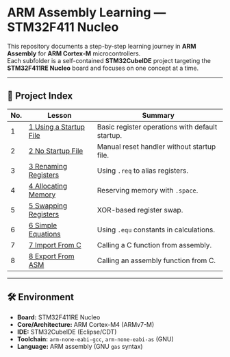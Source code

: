# ARM Assembly Learning — STM32F411 Nucleo

This repository documents a step-by-step learning journey in **ARM Assembly** for **ARM Cortex-M** microcontrollers.  
Each subfolder is a self-contained **STM32CubeIDE** project targeting the **STM32F411RE Nucleo** board and focuses on one concept at a time.

---

## 📂 Project Index

| No. | Lesson                                                         | Summary |
|-----|----------------------------------------------------------------|---------|
| 1 | [1 Using a Startup File](./1_Using_Startup)                    | Basic register operations with default startup. |
| 2 | [2 No Startup File](./2_No_Startup)                            | Manual reset handler without startup file. |
| 3 | [3 Renaming Registers](./3_Renaming_Registers)                 | Using `.req` to alias registers. |
| 4 | [4 Allocating Memory](./4_Allocating_Space_in_Memory)          | Reserving memory with `.space`. |
| 5 | [5 Swapping Registers](./5_Swapping_Register_Contents) | XOR-based register swap. |
| 6 | [6 Simple Equations](./6_Simple_Equations)                     | Using `.equ` constants in calculations. |
| 7 | [7 Import From C](./7_Import_From_C)                           | Calling a C function from assembly. |
| 8 | [8 Export From ASM](./8_Export_From_ASM)                       | Calling an assembly function from C. |


---

## 🛠 Environment

- **Board:** STM32F411RE Nucleo  
- **Core/Architecture:** ARM Cortex-M4 (ARMv7-M)  
- **IDE:** STM32CubeIDE (Eclipse/CDT)  
- **Toolchain:** `arm-none-eabi-gcc`, `arm-none-eabi-as` (GNU)  
- **Language:** ARM assembly (GNU `gas` syntax)


